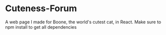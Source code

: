 # Cuteness-Forum
A web page I made for Boone, the world's cutest cat, in React. Make sure to npm install to get all dependencies 
